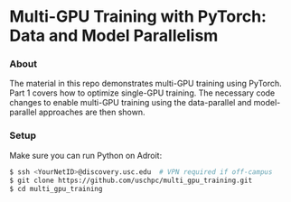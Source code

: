 # Multi-GPU Training with PyTorch: Data and Model Parallelism

### About
The material in this repo demonstrates multi-GPU training using PyTorch. Part 1 covers how to optimize single-GPU training. The necessary code changes to enable multi-GPU training using the data-parallel and model-parallel approaches are then shown. 

### Setup

Make sure you can run Python on Adroit:

```bash
$ ssh <YourNetID>@discovery.usc.edu  # VPN required if off-campus
$ git clone https://github.com/uschpc/multi_gpu_training.git
$ cd multi_gpu_training
```




